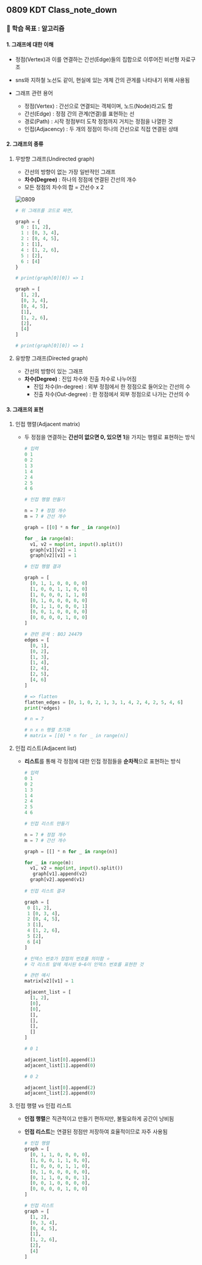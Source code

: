 ## 0809 KDT Class_note_down

### 🎯 학습 목표 : 알고리즘

#### 1. 그래프에 대한 이해

- 정점(Vertex)과 이를 연결하는 간선(Edge)들의 집합으로 이루어진 비선형 자료구조
- sns와 지하철 노선도 같이, 현실에 있는 개체 간의 관게를 나타내기 위해 사용됨

- 그래프 관련 용어
  - 정점(Vertex) : 간선으로 연결되는 객체이며, 노드(Node)라고도 함
  - 간선(Edge) : 정점 간의 관계(연결)를 표현하는 선
  - 경로(Path) : 시작 정점부터 도착 정점까지 거치는 정점을 나열한 것
  - 인접(Adjacency) : 두 개의 정점이 하나의 간선으로 직접 연결된 상태



#### 2. 그래프의 종류

1. 무방향 그래프(Undirected graph)

   - 간선의 방향이 없는 가장 일반적인 그래프
   - **차수(Degree)** : 하나의 정점에 연결된 간선의 개수
   - 모든 정점의 차수의 합 = 간선수 x 2

   ![0809](220809.assets/0809.jpg)

   ```python
   # 위 그래프를 코드로 짜면,
   
   graph = {
     0 : [1, 2],
     1 : [0, 3, 4],
     2 : [0, 4, 5],
     3 : [1],
     4 : [1, 2, 6],
     5 : [2],
     6 : [4]
   }
   
   # print(graph[0][0]) => 1
   
   graph = [
     [1, 2],
     [0, 3, 4],
     [0, 4, 5],
     [1],
     [1, 2, 6],
     [2],
     [4]
   ]
   
   # print(graph[0][0]) => 1
   ```

   

2. 유방향 그래프(Directed graph)
   - 간선의 방향이 있는 그래프
   - **차수(Degree)** : 진입 차수와 진출 차수로 나누어짐
     - 진입 차수(In-degree) : 외부 정점에서 한 정점으로 들어오는 간선의 수
     - 진출 차수(Out-degree) : 한 정점에서 외부 정점으로 나가는 간선의 수



#### 3. 그래프의 표현

1. 인접 행렬(Adjacent matrix)

   - 두 정점을 연결하는 **간선이 없으면 0, 있으면 1**을 가지는 행렬로 표현하는 방식

     ```python
     # 입력
     0 1
     0 2
     1 3
     1 4
     2 4 
     2 5
     4 6
     
     # 인접 행렬 만들기
     
     n = 7 # 정점 개수
     m = 7 # 간선 개수
     
     graph = [[0] * n for _ in range(n)]
     
     for _ in range(m):
       v1, v2 = map(int, input().split())
       graph[v1][v2] = 1
       graph[v2][v1] = 1
     
     # 인접 행렬 결과
     
     graph = [
       [0, 1, 1, 0, 0, 0, 0]
       [1, 0, 0, 1, 1, 0, 0]
       [1, 0, 0, 0, 1, 1, 0]
       [0, 1, 0, 0, 0, 0, 0]
       [0, 1, 1, 0, 0, 0, 1]
       [0, 0, 1, 0, 0, 0, 0]
       [0, 0, 0, 0, 1, 0, 0]
     ]
     ```
     
     ```python
     # 관련 문제 : BOJ 24479
     edges = [
       [0, 1],
       [0, 2],
       [1, 3],
       [1, 4],
       [2, 4],
       [2, 5],
       [4, 6]
     ]
     
     # => flatten
     flatten_edges = [0, 1, 0, 2, 1, 3, 1, 4, 2, 4, 2, 5, 4, 6]
     print(*edges)
     
     # n = 7
     
     # n x n 행렬 초기화
     # matrix = [[0] * n for _ in range(n)]
     ```

   

2. 인접 리스트(Adjacent list)

   - **리스트**를 통해 각 정점에 대한 인접 정점들을 **순차적**으로 표현하는 방식

     ```python
     # 입력
     0 1
     0 2
     1 3
     1 4
     2 4 
     2 5
     4 6
     
     # 인접 리스트 만들기
     
     n = 7 # 정점 개수
     m = 7 # 간선 개수
     
     graph = [[] * n for _ in range(n)]
     
     for _ in range(m):
       v1, v2 = map(int, input().split())
     	graph[v1].append(v2)
       graph[v2].append(v1)
       
     # 인접 리스트 결과
     
     graph = [
      0 [1, 2],
      1 [0, 3, 4],
      2 [0, 4, 5],
      3 [1],
      4 [1, 2, 6],
      5 [2],
      6 [4]
     ]
     
     # 인덱스 번호가 정점의 번호를 의미함 ⭐️
     # 각 리스트 앞에 제시된 0~6이 인덱스 번호를 표현한 것
     ```
     
     ```python
     # 관련 예시
     matrix[v2][v1] = 1
     
     adjacent_list = [
       [1, 2],
       [0],
       [0],
       [],
       [],
       [],
       []
     ]
     
     # 0 1
     
     adjacent_list[0].append(1)
     adjacent_list[1].append(0)
     
     # 0 2
     
     adjacent_list[0].append(2)
     adjacent_list[2].append(0)
     ```



3. 인접 행렬 vs 인접 리스트

   - **인접 행렬**은 직관적이고 만들기 편하지만, 불필요하게 공간이 낭비됨

   - **인접 리스트**는 연결된 정점만 저장하여 효율적이므로 자주 사용됨
   
     ```python
     # 인접 행렬
     graph = [
       [0, 1, 1, 0, 0, 0, 0],
       [1, 0, 0, 1, 1, 0, 0],
       [1, 0, 0, 0, 1, 1, 0],
       [0, 1, 0, 0, 0, 0, 0],
       [0, 1, 1, 0, 0, 0, 1],
       [0, 0, 1, 0, 0, 0, 0],
       [0, 0, 0, 0, 1, 0, 0]
     ]
     
     # 인접 리스트
     graph = [
       [1, 2],
       [0, 3, 4],
       [0, 4, 5],
       [1],
       [1, 2, 6],
       [2],
       [4]
     ]
     ```
   
     
